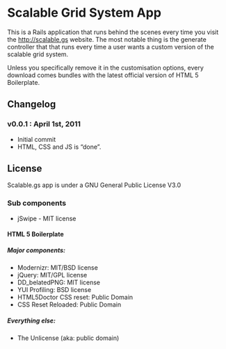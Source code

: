 # Scalable Grid System App

This is a Rails application that runs behind the scenes every time you visit the http://scalable.gs website. The most notable thing is the generate controller that that runs every time a user wants a custom version of the scalable grid system.

Unless you specifically remove it in the customisation options, every download comes bundles with the latest official version of HTML 5 Boilerplate.

## Changelog

### v0.0.1 : April 1st, 2011

* Initial commit
* HTML, CSS and JS is “done”.


## License
Scalable.gs app is under a GNU General Public License V3.0

### Sub components

* jSwipe - MIT license


#### HTML 5 Boilerplate

##### Major components:

* Modernizr: MIT/BSD license
* jQuery: MIT/GPL license
* DD_belatedPNG: MIT license
* YUI Profiling: BSD license
* HTML5Doctor CSS reset: Public Domain
* CSS Reset Reloaded: Public Domain

##### Everything else:

* The Unlicense (aka: public domain)